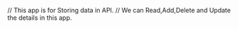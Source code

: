 // This app is for Storing data in API.
// We can Read,Add,Delete and Update the details in this app.
